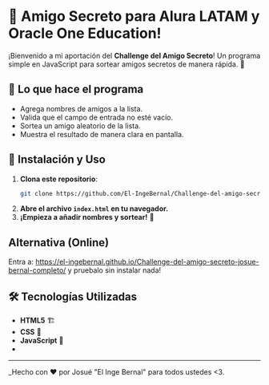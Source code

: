 # 🎁 Amigo Secreto para Alura LATAM y Oracle One Education!

¡Bienvenido a mi aportación del **Challenge del Amigo Secreto**! Un programa simple en JavaScript para sortear amigos secretos de manera rápida. 🥳

## 📌 Lo que hace el programa

- Agrega nombres de amigos a la lista.
- Valida que el campo de entrada no esté vacío.
- Sortea un amigo aleatorio de la lista.
- Muestra el resultado de manera clara en pantalla.

## 🚀 Instalación y Uso

1. **Clona este repositorio**:
   ```bash
   git clone https://github.com/El-IngeBernal/Challenge-del-amigo-secreto-josue-bernal-completo.git
   ```
2. **Abre el archivo `index.html` en tu navegador.**
3. **¡Empieza a añadir nombres y sortear!** 🎉

## Alternativa (Online)
Entra a: https://el-ingebernal.github.io/Challenge-del-amigo-secreto-josue-bernal-completo/ y pruebalo sin instalar nada! 

## 🛠️ Tecnologías Utilizadas

- **HTML5** 🏗️
- **CSS** 🎨
- **JavaScript** 🚀
- 
---
_Hecho con ❤️ por Josué "El Inge Bernal" para todos ustedes <3.
